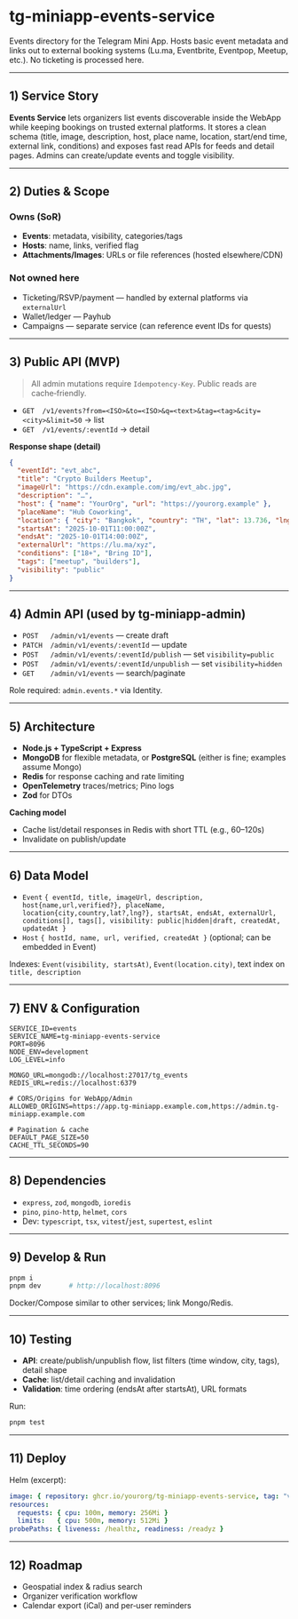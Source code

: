 # tg-miniapp-events-service

Events directory for the Telegram Mini App. Hosts basic event metadata and links out to external booking systems (Lu.ma, Eventbrite, Eventpop, Meetup, etc.). No ticketing is processed here.

---

## 1) Service Story

**Events Service** lets organizers list events discoverable inside the WebApp while keeping bookings on trusted external platforms. It stores a clean schema (title, image, description, host, place name, location, start/end time, external link, conditions) and exposes fast read APIs for feeds and detail pages. Admins can create/update events and toggle visibility.

---

## 2) Duties & Scope

### Owns (SoR)

* **Events**: metadata, visibility, categories/tags
* **Hosts**: name, links, verified flag
* **Attachments/Images**: URLs or file references (hosted elsewhere/CDN)

### Not owned here

* Ticketing/RSVP/payment — handled by external platforms via `externalUrl`
* Wallet/ledger — Payhub
* Campaigns — separate service (can reference event IDs for quests)

---

## 3) Public API (MVP)

> All admin mutations require `Idempotency-Key`. Public reads are cache‑friendly.

* `GET  /v1/events?from=<ISO>&to=<ISO>&q=<text>&tag=<tag>&city=<city>&limit=50` → list
* `GET  /v1/events/:eventId` → detail

**Response shape (detail)**

```json
{
  "eventId": "evt_abc",
  "title": "Crypto Builders Meetup",
  "imageUrl": "https://cdn.example.com/img/evt_abc.jpg",
  "description": "…",
  "host": { "name": "YourOrg", "url": "https://yourorg.example" },
  "placeName": "Hub Coworking",
  "location": { "city": "Bangkok", "country": "TH", "lat": 13.736, "lng": 100.523 },
  "startsAt": "2025-10-01T11:00:00Z",
  "endsAt": "2025-10-01T14:00:00Z",
  "externalUrl": "https://lu.ma/xyz",
  "conditions": ["18+", "Bring ID"],
  "tags": ["meetup", "builders"],
  "visibility": "public"
}
```

---

## 4) Admin API (used by tg-miniapp-admin)

* `POST   /admin/v1/events` — create draft
* `PATCH  /admin/v1/events/:eventId` — update
* `POST   /admin/v1/events/:eventId/publish` — set `visibility=public`
* `POST   /admin/v1/events/:eventId/unpublish` — set `visibility=hidden`
* `GET    /admin/v1/events` — search/paginate

Role required: `admin.events.*` via Identity.

---

## 5) Architecture

* **Node.js + TypeScript + Express**
* **MongoDB** for flexible metadata, or **PostgreSQL** (either is fine; examples assume Mongo)
* **Redis** for response caching and rate limiting
* **OpenTelemetry** traces/metrics; Pino logs
* **Zod** for DTOs

**Caching model**

* Cache list/detail responses in Redis with short TTL (e.g., 60–120s)
* Invalidate on publish/update

---

## 6) Data Model

* `Event` `{ eventId, title, imageUrl, description, host{name,url,verified?}, placeName, location{city,country,lat?,lng?}, startsAt, endsAt, externalUrl, conditions[], tags[], visibility: public|hidden|draft, createdAt, updatedAt }`
* `Host`  `{ hostId, name, url, verified, createdAt }` (optional; can be embedded in Event)

Indexes: `Event(visibility, startsAt)`, `Event(location.city)`, text index on `title, description`

---

## 7) ENV & Configuration

```dotenv
SERVICE_ID=events
SERVICE_NAME=tg-miniapp-events-service
PORT=8096
NODE_ENV=development
LOG_LEVEL=info

MONGO_URL=mongodb://localhost:27017/tg_events
REDIS_URL=redis://localhost:6379

# CORS/Origins for WebApp/Admin
ALLOWED_ORIGINS=https://app.tg-miniapp.example.com,https://admin.tg-miniapp.example.com

# Pagination & cache
DEFAULT_PAGE_SIZE=50
CACHE_TTL_SECONDS=90
```

---

## 8) Dependencies

* `express`, `zod`, `mongodb`, `ioredis`
* `pino`, `pino-http`, `helmet`, `cors`
* Dev: `typescript`, `tsx`, `vitest`/`jest`, `supertest`, `eslint`

---

## 9) Develop & Run

```bash
pnpm i
pnpm dev       # http://localhost:8096
```

Docker/Compose similar to other services; link Mongo/Redis.

---

## 10) Testing

* **API**: create/publish/unpublish flow, list filters (time window, city, tags), detail shape
* **Cache**: list/detail caching and invalidation
* **Validation**: time ordering (endsAt after startsAt), URL formats

Run:

```bash
pnpm test
```

---

## 11) Deploy

Helm (excerpt):

```yaml
image: { repository: ghcr.io/yourorg/tg-miniapp-events-service, tag: "v0.1.0" }
resources:
  requests: { cpu: 100m, memory: 256Mi }
  limits:   { cpu: 500m, memory: 512Mi }
probePaths: { liveness: /healthz, readiness: /readyz }
```

---

## 12) Roadmap

* Geospatial index & radius search
* Organizer verification workflow
* Calendar export (iCal) and per‑user reminders
